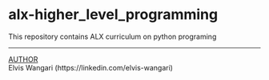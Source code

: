 # alx-higher_level_programming
This repository contains ALX curriculum on python programing 

<hr>
<u>AUTHOR</u><br>
Elvis Wangari (https://linkedin.com/elvis-wangari)
